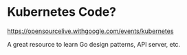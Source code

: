 # Kubernetes Code?

https://opensourcelive.withgoogle.com/events/kubernetes

A great resource to learn Go design patterns, API server, etc.